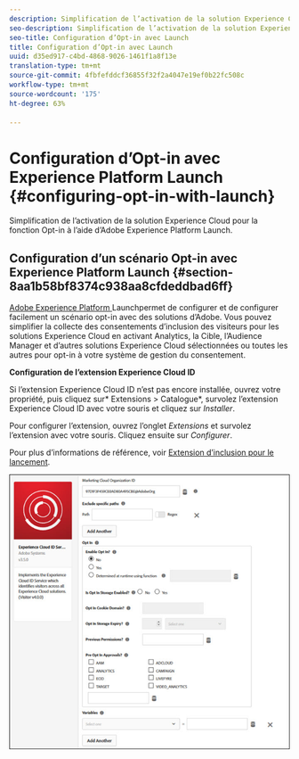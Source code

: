 ```yaml
---
description: Simplification de l’activation de la solution Experience Cloud pour la fonction Opt-in à l’aide d’Adobe Experience Platform Launch.
seo-description: Simplification de l’activation de la solution Experience Cloud pour la fonction Opt-in à l’aide d’Adobe Experience Platform Launch.
seo-title: Configuration d’Opt-in avec Launch
title: Configuration d’Opt-in avec Launch
uuid: d35ed917-c4bd-4868-9026-1461f1a8f13e
translation-type: tm+mt
source-git-commit: 4fbfefddcf36855f32f2a4047e19ef0b22fc508c
workflow-type: tm+mt
source-wordcount: '175'
ht-degree: 63%

---
```



# Configuration d’Opt-in avec Experience Platform Launch {#configuring-opt-in-with-launch}

Simplification de l’activation de la solution Experience Cloud pour la fonction Opt-in à l’aide d’Adobe Experience Platform Launch.

## Configuration d’un scénario Opt-in avec Experience Platform Launch {#section-8aa1b58bf8374c938aa8cfdeddbad6ff}

[Adobe Experience Platform ](https://docs.adobe.com/content/help/fr-FR/launch/using/overview.html) Launchpermet de configurer et de configurer facilement un scénario opt-in avec des solutions d’Adobe. Vous pouvez simplifier la collecte des consentements d’inclusion des visiteurs pour les solutions Experience Cloud en activant Analytics, la Cible, l’Audience Manager et d’autres solutions Experience Cloud sélectionnées ou toutes les autres pour opt-in à votre système de gestion du consentement.

**Configuration de l’extension Experience Cloud ID**

Si l’extension Experience Cloud ID n’est pas encore installée, ouvrez votre propriété, puis cliquez sur* Extensions > Catalogue*, survolez l’extension Experience Cloud ID avec votre souris et cliquez sur *Installer*.

Pour configurer l’extension, ouvrez l’onglet *Extensions* et survolez l’extension avec votre souris. Cliquez ensuite sur *Configurer*.

Pour plus d’informations de référence, voir [Extension d’inclusion pour le lancement](https://docs.adobe.com/content/help/fr-FR/launch/using/extensions-ref/adobe-extension/id-service-extension/overview.html).

![](assets/optin-launch.jpg)

